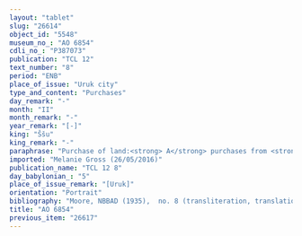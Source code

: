```yaml
---
layout: "tablet"
slug: "26614"
object_id: "5548"
museum_no_: "AO 6854"
cdli_no_: "P387073"
publication: "TCL 12"
text_number: "8"
period: "ENB"
place_of_issue: "Uruk city"
type_and_content: "Purchases"
day_remark: "-"
month: "II"
month_remark: "-"
year_remark: "[-]"
king: "Ššu"
king_remark: "-"
paraphrase: "Purchase of land:<strong> A</strong> purchases from <strong>B</strong> a field planted with trees and grain (<em>zaqpu u</em> <em>p&icirc; &scaron;ulpi</em>) for 3 minas of silver, together with an additional payment (<em>atru</em>) of 10 shekels of silver. The land forms part of the <em>han&scaron;&ucirc;</em>-land in the neighbourhood of Uruk (Urukāya). Its upper side borders on (the property of) <strong>C<sub>1</sub></strong> and its lower side on (the property of) <strong>C<sub>2</sub></strong>. Its upper front borders on Rudāya and its lower front on the Royal Canal which is in the centre of Uruk. 3 witnesses and the scribe. Fingernail impression (<em>ṣupru</em>) of the seller.<br /> &nbsp;<br /> <strong>A</strong> = Nab&ucirc;-&scaron;umu-ēre&scaron;/Nab&ucirc;-&scaron;umu-i&scaron;kun; <strong>B </strong>= Nab&ecirc;-tagabbi/Yada&rsquo;; <strong>C<sub>1</sub></strong> = [&hellip;]/Bēl-itu&rsquo;a; <strong>C<sub>2</sub></strong> = Balāssu/Nab&ucirc;-u&scaron;ēzib; Scribe = Balāssu/Marduk<br /> &nbsp;"
imported: "Melanie Gross (26/05/2016)"
publication_name: "TCL 12 8"
day_babylonian_: "5"
place_of_issue_remark: "[Uruk]"
orientation: "Portrait"
bibliography: "Moore, NBBAD (1935),  no. 8 (transliteration, translation)."
title: "AO 6854"
previous_item: "26617"
---
```


